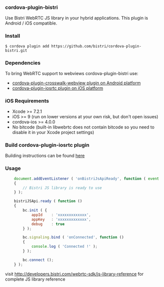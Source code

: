 ### cordova-plugin-bistri

Use Bistri WebRTC JS library in your hybrid applications.
This plugin is Android / iOS compatible.

### Install

```
$ cordova plugin add https://github.com/bistri/cordova-plugin-bistri.git
```

### Dependencies

To bring WebRTC support to webviews cordova-plugin-bistri use:

* [cordova-plugin-crosswalk-webview plugin on Android platform](https://github.com/crosswalk-project/cordova-plugin-crosswalk-webview/blob/master/README.md)
* [cordova-plugin-iosrtc plugin on iOS platform](https://github.com/eface2face/cordova-plugin-iosrtc)

### iOS Requirements

* Xcode >= 7.2.1
* iOS >= 9 (run on lower versions at your own risk, but don't open issues)
* cordova-ios >= 4.0.0
* No bitcode (built-in libwebrtc does not contain bitcode so you need to disable it in your Xcode project settings)

### Build cordova-plugin-iosrtc plugin
Building instructions can be found [here](https://github.com/eface2face/cordova-plugin-iosrtc/blob/master/docs/Building.md)


### Usage

```javascript
    document.addEventListener ( 'onBistriJsApiReady', function ( event )
    {
        // Bistri JS library is ready to use
    } );
```

```javascript
    bistriJSApi.ready ( function ()
    {
        bc.init ( {
            appId    : 'xxxxxxxxxxxxx',
            appKey   : 'xxxxxxxxxxxxx',
            debug    : true
        } );

        bc.signaling.bind ( 'onConnected', function ()
        {
            console.log ( 'Connected !' );
        } );

        bc.connect ();
    } );
```

visit http://developers.bistri.com/webrtc-sdk/js-library-reference for complete JS library reference
